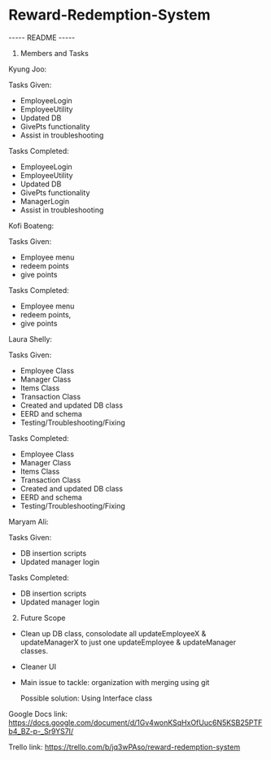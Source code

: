 # Reward-Redemption-System
----- README -----

1. Members and Tasks

Kyung Joo: 

Tasks Given: 
- EmployeeLogin
- EmployeeUtility
- Updated DB
- GivePts functionality
- Assist in troubleshooting

Tasks Completed:
- EmployeeLogin
- EmployeeUtility
- Updated DB
- GivePts functionality
- ManagerLogin
- Assist in troubleshooting

Kofi Boateng: 

Tasks Given: 
- Employee menu
- redeem points
- give points

Tasks Completed: 
- Employee menu
- redeem points,
- give points

Laura Shelly: 

Tasks Given:
- Employee Class
- Manager Class
- Items Class
- Transaction Class
- Created and updated DB class
- EERD and schema
- Testing/Troubleshooting/Fixing


Tasks Completed:
- Employee Class
- Manager Class
- Items Class
- Transaction Class
- Created and updated DB class
- EERD and schema
- Testing/Troubleshooting/Fixing

Maryam Ali: 

Tasks Given:
-  DB insertion scripts
-  Updated manager login

Tasks Completed:
-  DB insertion scripts
-  Updated manager login

2. Future Scope

- Clean up DB class, consolodate all updateEmployeeX & updateManagerX to just one updateEmployee & updateManager classes.

- Cleaner UI

- Main issue to tackle: organization with merging using git

  Possible solution: Using Interface class


Google Docs link: https://docs.google.com/document/d/1Gv4wonKSqHxOfUuc6N5KSB25PTFb4_BZ-p-_Sr9YS7I/

Trello link: https://trello.com/b/jq3wPAso/reward-redemption-system




